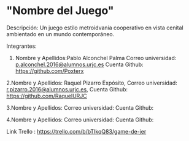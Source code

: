 # "Nombre del Juego"
Descripción:
Un juego estilo metroidvania cooperativo en vista cenital ambientado en un mundo contemporáneo. 

Integrantes:
1. Nombre y Apellidos:Pablo Alconchel Palma
   Correo universidad: p.alconchel.2016@alumnos.urjc.es
   Cuenta Github: https://github.com/Poxterx
   
2.Nombre y Apellidos: Raquel Pizarro Expósito,
   Correo universidad: r.pizarro.2016@alumnos.urjc.es,
   Cuenta Github: https://github.com/RaquelURJC
   
3.Nombre y Apellidos:
   Correo universidad:
   Cuenta Github:
   
4.Nombre y Apellidos:
   Correo universidad:
   Cuenta Github:

Link Trello : https://trello.com/b/bTIkqQ83/game-de-jer

